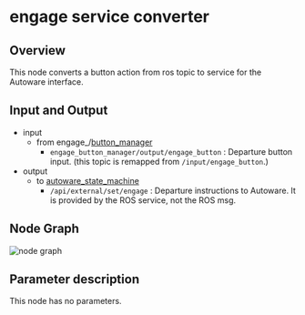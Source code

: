 # engage service converter

## Overview
This node converts a button action from ros topic to service for the Autoware interface.

## Input and Output
- input
  - from engage_/[button_manager](https://github.com/eve-autonomy/button_manager/)
    - `engage_button_manager/output/engage_button` : Departure button input. (this topic is remapped from `/input/engage_button`.)
- output
  - to [autoware_state_machine](https://github.com/eve-autonomy/autoware_state_machine)
    - `/api/external/set/engage` : Departure instructions to Autoware. It is provided by the ROS service, not the ROS msg.

## Node Graph
![node graph](http://www.plantuml.com/plantuml/proxy?src=https://raw.githubusercontent.com/eve-autonomy/engage_srv_converter/docs/node_graph.pu)

## Parameter description
This node has no parameters.
